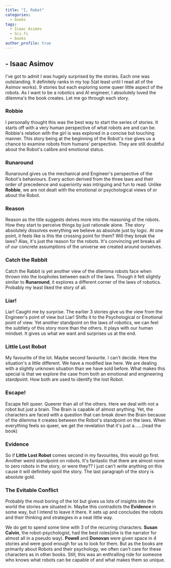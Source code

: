 ```yaml
---
title: "I, Robot"
categories:
  - books
tags:
  - Isaac Asimov
  - Sci-fi
  - books
author_profile: true
---
```


## - Isaac Asimov

I've got to admit I was hugely surprised by the stories. Each one was outstanding. It definitely ranks in my top 5(at least until I read all of the Asimov works). 9 stories but each exploring some queer little aspect of the robots. As I want to be a robotics and AI engineer, I absolutely loved the dilemma's the book creates. Let me go through each story.

### Robbie

I personally thought this was the best way to start the series of stories. It starts off with a very human perspective of what robots are and can be. Robbie's relation with the girl is was explored in a concise but touching manner. This story being at the beginning of the Robot's rise gives us a chance to examine robots from humans' perspective. They are still doubtful about the Robot's calibre and emotional status. 

### Runaround

Runaround gives us the mechanical and Engineer's perspective of the Robot's behaviours. Every action derived from the three laws and their order of precedence and superiority was intriguing and fun to read. Unlike **Robbie**, we are not dealt with the emotional or psychological views of or about the Robot.

### Reason

Reason as the title suggests delves more into the reasoning of the robots. How they start to perceive things by just rationale alone. The story absolutely dissolves everything we believe as absolute just by logic. At one point, it feels like is this the crossing point for them? Will they break the laws? Alas, it's just the reason for the robots. It's convincing yet breaks all of our concrete assumptions of the universe we created around ourselves.

### Catch the Rabbit

Catch the Rabbit is yet another view of the dilemma robots face when thrown into the loopholes between each of the laws. Though it felt slightly similar to **Runaround**, it explores a different corner of the laws of robotics. Probably my least liked the story of all. 

### Liar!

Liar! Caught me by surprise. The earlier 3 stories give us the view from the Engineer's point of view but Liar! Shifts it to the Psychological or Emotional point of view. Yet another standpoint on the laws of robotics, we can feel the subtlety of this story more than the others. It plays with our human mindset. It gives us what we want and surprises us at the end. 

### Little Lost Robot

My favourite of the lot. Maybe second favourite. I can't decide. Here the situation's a little different. We have a modified law here. We are dealing with a slightly unknown situation than we have sold before. What makes this special is that we explore the case from both an emotional and engineering standpoint. How both are used to identify the lost Robot. 

### Escape!

Escape felt queer. Queerer than all of the others. Here we deal with not a robot but just a brain. The Brain is capable of almost anything. Yet, the characters are faced with a question that can break down the Brain because of the dilemma it creates between the Robot's standpoint on the laws. When everything feels so queer, we get the revelation that it's just a......(read the book)

### Evidence 

So if **Little Lost Robot** comes second in my favourites, this would go first. Another weird standpoint on robots. It's fantastic that there are almost none to zero robots in the story, or were they?? I just can't write anything on this cause it will definitely spoil the story. The last paragraph of the story is absolute gold.

### The Evitable Conflict

Probably the most boring of the lot but gives us lots of insights into the world the stories are situated in. Maybe this contradicts the **Evidence** in some way, but I intend to leave it there. It sets up and concludes the robots and their thinking and strategies in a neat little way.

We do get to spend some time with 3 of the recurring characters. **Susan Calvin**, the robot-psychologist, had the best roles(she is the narrator for almost all in a pseudo way). **Powell** and **Donovan** were given space in 4 stories and were good enough for us to look for them. But as the books are primarily about Robots and their psychology, we often can't care for these characters as in other books. Still, this was an enthralling ride for someone who knows what robots can be capable of and what makes them so unique. 
